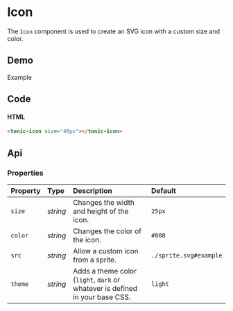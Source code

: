 # Icon
The `Icon` component is used to create an SVG icon with a custom size and color.

## Demo

<div class="example">
  <div class="header">Example</div>
  <div class="content">
    <tonic-icon size="40px"></tonic-icon>
  </div>
</div>

## Code

#### HTML
```html
<tonic-icon size="40px"></tonic-icon>
```

## Api

### Properties

| Property | Type | Description | Default |
| :--- | :--- | :--- | :--- |
| `size` | *string* | Changes the width and height of the icon. | `25px` |
| `color` | *string* | Changes the color of the icon. | `#000` |
| `src` | *string* | Allow a custom icon from a sprite. | `./sprite.svg#example` |
| `theme` | *string* | Adds a theme color (`light`, `dark` or whatever is defined in your base CSS. | `light` |

